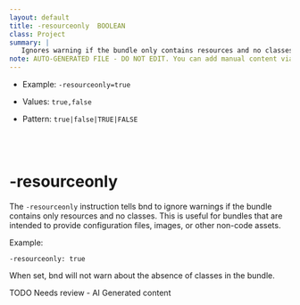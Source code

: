 ```yaml
---
layout: default
title: -resourceonly  BOOLEAN
class: Project
summary: |
   Ignores warning if the bundle only contains resources and no classes.
note: AUTO-GENERATED FILE - DO NOT EDIT. You can add manual content via same filename in ext folder. 
---
```


- Example: `-resourceonly=true`

- Values: `true,false`

- Pattern: `true|false|TRUE|FALSE`

<!-- Manual content from: ext/resourceonly.md --><br /><br />

# -resourceonly

The `-resourceonly` instruction tells bnd to ignore warnings if the bundle contains only resources and no classes. This is useful for bundles that are intended to provide configuration files, images, or other non-code assets.

Example:

```
-resourceonly: true
```

When set, bnd will not warn about the absence of classes in the bundle.


TODO Needs review - AI Generated content
